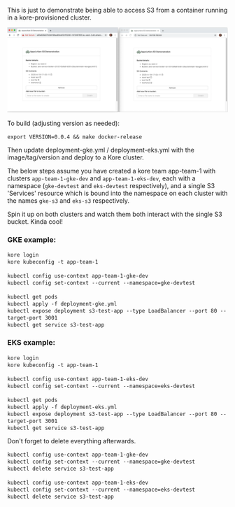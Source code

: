 This is just to demonstrate being able to access S3 from a container running in a kore-provisioned cluster.

![screenshot of s3-test-app](screenshot.png)

To build (adjusting version as needed):

```
export VERSION=0.0.4 && make docker-release
```

Then update deployment-gke.yml / deployment-eks.yml with the image/tag/version and deploy to a Kore cluster. 

The below steps assume you have created a kore team app-team-1 with clusters `app-team-1-gke-dev`
and `app-team-1-eks-dev`, each with a namespace (`gke-devtest` and `eks-devtest` respectively), and a single S3 'Services'
resource which is bound into the namespace on each cluster with the names `gke-s3` and `eks-s3` respectively.

Spin it up on both clusters and watch them both interact with the single S3 bucket. Kinda cool!

### GKE example: 

```
kore login
kore kubeconfig -t app-team-1

kubectl config use-context app-team-1-gke-dev
kubectl config set-context --current --namespace=gke-devtest

kubectl get pods
kubectl apply -f deployment-gke.yml
kubectl expose deployment s3-test-app --type LoadBalancer --port 80 --target-port 3001 
kubectl get service s3-test-app
```

### EKS example:

```
kore login
kore kubeconfig -t app-team-1

kubectl config use-context app-team-1-eks-dev
kubectl config set-context --current --namespace=eks-devtest

kubectl get pods
kubectl apply -f deployment-eks.yml
kubectl expose deployment s3-test-app --type LoadBalancer --port 80 --target-port 3001 
kubectl get service s3-test-app
```

Don't forget to delete everything afterwards.

```
kubectl config use-context app-team-1-gke-dev
kubectl config set-context --current --namespace=gke-devtest
kubectl delete service s3-test-app

kubectl config use-context app-team-1-eks-dev
kubectl config set-context --current --namespace=eks-devtest
kubectl delete service s3-test-app
```